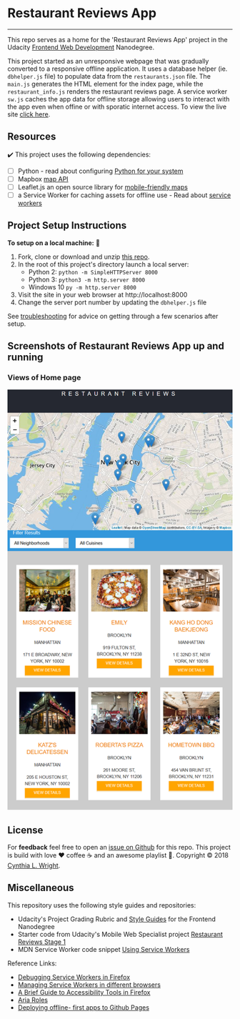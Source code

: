 
# Restaurant Reviews App
--------

This repo serves as a home for the 'Restaurant Reviews App' project in the Udacity [Frontend Web Development](https://www.udacity.com/course/front-end-web-developer-nanodegree--nd001) Nanodegree. 

This project started as an unresponsive webpage that was gradually converted to a responsive offline application. It uses a database helper (ie. `dbhelper.js` file) to populate data from the `restaurants.json` file. The `main.js` generates the HTML element for the index page, while the `restaurant_info.js` renders the restaurant reviews page. A service worker `sw.js` caches the app data for offline storage allowing users to interact with the app even when offine or with sporatic internet access. To view the live site [click here](https://cynsdaemon.github.io/restaurant-reviews-app/).

Resources
--------

:heavy_check_mark: This project uses the following dependencies:

- [ ] Python - read about configuring [Python for your system](https://www.python.org/downloads/)
- [ ] Mapbox [map API](https://www.mapbox.com/mapbox-gl-js/api/)
- [ ] Leaflet.js an open source library for [mobile-friendly maps](https://leafletjs.com/examples/quick-start/)
- [ ] a Service Worker for caching assets for offline use - Read about [service workers](https://developers.google.com/web/fundamentals/primers/service-workers/#what_is_a_service_worker)

Project Setup Instructions
--------

**To setup on a local machine:** :memo: 
1. Fork, clone or download and unzip [this repo](https://github.com/cynsdaemon/restaurant-reviews-app/).
2. In the root of this project's directory launch a local server:
    - Python 2: ```python -m SimpleHTTPServer 8000```
    - Python 3: ```python3 -m http.server 8000```
    - Windows 10 ```py -m http.server 8000```
3. Visit the site in your web browser at http://localhost:8000
4. Change the server port number by updating the `dbhelper.js` file


See [troubleshooting](TROUBLESHOOTING.md) for advice on getting through a few scenarios after setup.

Screenshots of Restaurant Reviews App up and running
--------

### Views of Home page

![Restaurant Reviews on tablet](screenshots/screenshot-restaurant-reviews-large.png)

License
--------

For **feedback** feel free to open an [issue on Github](https://github.com/cynsdaemon/restaurant-reviews-app/issues) for this repo. This project is build with love :heart: coffee :coffee: and an awesome playlist :musical_note:. Copyright &copy; 2018 [Cynthia L. Wright](https://www.cynthialanel.com).


Miscellaneous
--------

This repository uses the following style guides and repositories:

- Udacity's Project Grading Rubric and [Style Guides](https://github.com/udacity/frontend-nanodegree-styleguide) for the Frontend Nanodegree
- Starter code from Udacity's Mobile Web Specialist project [Restaurant Reviews Stage 1](https://github.com/udacity/mws-restaurant-stage-1)
- MDN Service Worker code snippet [Using Service Workers](https://developer.mozilla.org/en-US/docs/Web/API/Service_Worker_API/Using_Service_Workers)

Reference Links:
- [Debugging Service Workers in Firefox](https://hacks.mozilla.org/2016/03/debugging-service-workers-and-push-with-firefox-devtools/)
- [Managing Service Workers in different browsers](https://www.ghacks.net/2016/03/02/manage-service-workers-in-firefox-and-chrome/)
- [A Brief Guide to Accessibility Tools in Firefox](https://developer.mozilla.org/en-US/docs/Tools/Accessibility_inspector?utm_source=devtools&utm_medium=a11y-panel-toolbar)
- [Aria Roles](https://developer.mozilla.org/en-US/docs/Web/Accessibility/ARIA)
- [Deploying offline- first apps to Github Pages](https://hacks.mozilla.org/2015/11/offline-web-apps-on-github-pages/)






